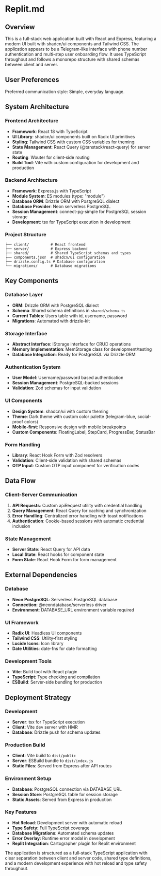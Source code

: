 # Replit.md

## Overview

This is a full-stack web application built with React and Express, featuring a modern UI built with shadcn/ui components and Tailwind CSS. The application appears to be a Telegram-like interface with phone number authentication and multi-step user onboarding flow. It uses TypeScript throughout and follows a monorepo structure with shared schemas between client and server.

## User Preferences

Preferred communication style: Simple, everyday language.

## System Architecture

### Frontend Architecture
- **Framework**: React 18 with TypeScript
- **UI Library**: shadcn/ui components built on Radix UI primitives
- **Styling**: Tailwind CSS with custom CSS variables for theming
- **State Management**: React Query (@tanstack/react-query) for server state
- **Routing**: Wouter for client-side routing
- **Build Tool**: Vite with custom configuration for development and production

### Backend Architecture
- **Framework**: Express.js with TypeScript
- **Module System**: ES modules (type: "module")
- **Database ORM**: Drizzle ORM with PostgreSQL dialect
- **Database Provider**: Neon serverless PostgreSQL
- **Session Management**: connect-pg-simple for PostgreSQL session storage
- **Development**: tsx for TypeScript execution in development

### Project Structure
```
├── client/          # React frontend
├── server/          # Express backend
├── shared/          # Shared TypeScript schemas and types
├── components.json  # shadcn/ui configuration
├── drizzle.config.ts # Database configuration
└── migrations/      # Database migrations
```

## Key Components

### Database Layer
- **ORM**: Drizzle ORM with PostgreSQL dialect
- **Schema**: Shared schema definitions in `shared/schema.ts`
- **Current Tables**: Users table with id, username, password
- **Migrations**: Automated with drizzle-kit

### Storage Interface
- **Abstract Interface**: IStorage interface for CRUD operations
- **Memory Implementation**: MemStorage class for development/testing
- **Database Integration**: Ready for PostgreSQL via Drizzle ORM

### Authentication System
- **User Model**: Username/password based authentication
- **Session Management**: PostgreSQL-backed sessions
- **Validation**: Zod schemas for input validation

### UI Components
- **Design System**: shadcn/ui with custom theming
- **Theme**: Dark theme with custom color palette (telegram-blue, social-proof colors)
- **Mobile-first**: Responsive design with mobile breakpoints
- **Custom Components**: FloatingLabel, StepCard, ProgressBar, StatusBar

### Form Handling
- **Library**: React Hook Form with Zod resolvers
- **Validation**: Client-side validation with shared schemas
- **OTP Input**: Custom OTP input component for verification codes

## Data Flow

### Client-Server Communication
1. **API Requests**: Custom apiRequest utility with credential handling
2. **Query Management**: React Query for caching and synchronization
3. **Error Handling**: Centralized error handling with toast notifications
4. **Authentication**: Cookie-based sessions with automatic credential inclusion

### State Management
- **Server State**: React Query for API data
- **Local State**: React hooks for component state
- **Form State**: React Hook Form for form management

## External Dependencies

### Database
- **Neon PostgreSQL**: Serverless PostgreSQL database
- **Connection**: @neondatabase/serverless driver
- **Environment**: DATABASE_URL environment variable required

### UI Framework
- **Radix UI**: Headless UI components
- **Tailwind CSS**: Utility-first styling
- **Lucide Icons**: Icon library
- **Date Utilities**: date-fns for date formatting

### Development Tools
- **Vite**: Build tool with React plugin
- **TypeScript**: Type checking and compilation
- **ESBuild**: Server-side bundling for production

## Deployment Strategy

### Development
- **Server**: tsx for TypeScript execution
- **Client**: Vite dev server with HMR
- **Database**: Drizzle push for schema updates

### Production Build
- **Client**: Vite build to `dist/public`
- **Server**: ESBuild bundle to `dist/index.js`
- **Static Files**: Served from Express after API routes

### Environment Setup
- **Database**: PostgreSQL connection via DATABASE_URL
- **Session Store**: PostgreSQL table for session storage
- **Static Assets**: Served from Express in production

### Key Features
- **Hot Reload**: Development server with automatic reload
- **Type Safety**: Full TypeScript coverage
- **Database Migrations**: Automated schema updates
- **Error Overlay**: Runtime error modal in development
- **Replit Integration**: Cartographer plugin for Replit environment

The application is structured as a full-stack TypeScript application with clear separation between client and server code, shared type definitions, and a modern development experience with hot reload and type safety throughout.